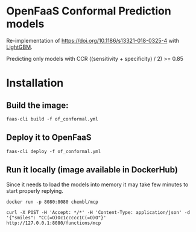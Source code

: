 # OpenFaaS Conformal Prediction models

Re-implementation of https://doi.org/10.1186/s13321-018-0325-4 with [LightGBM](https://lightgbm.readthedocs.io/en/latest/).


Predicting only models with CCR ((sensitivity + specificity) / 2) >= 0.85

# Installation

## Build the image:
```
faas-cli build -f of_conformal.yml
```

## Deploy it to OpenFaaS
```
faas-cli deploy -f of_conformal.yml
```

## Run it locally (image available in DockerHub)

Since it needs to load the models into memory it may take few minutes to start properly replying.

```
docker run -p 8080:8080 chembl/mcp

curl -X POST -H 'Accept: */*' -H 'Content-Type: application/json' -d '{"smiles": "CC(=O)Oc1ccccc1C(=O)O"}' http://127.0.0.1:8080/functions/mcp
```
